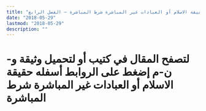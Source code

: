 ```yaml
---
title: "حقيقة الاسلام أو العبادات غير المباشرة شرط المباشرة – الفصل الرابع"
date: "2018-05-29"
lastmod: "2018-05-29"
description: ""
---
```

# **لتصفح المقال في كتيب أو لتحميل وثيقة و-ن-م إضغط على الروابط أسفله** **حقيقة الاسلام أو العبادات غير المباشرة شرط المباشرة**

###